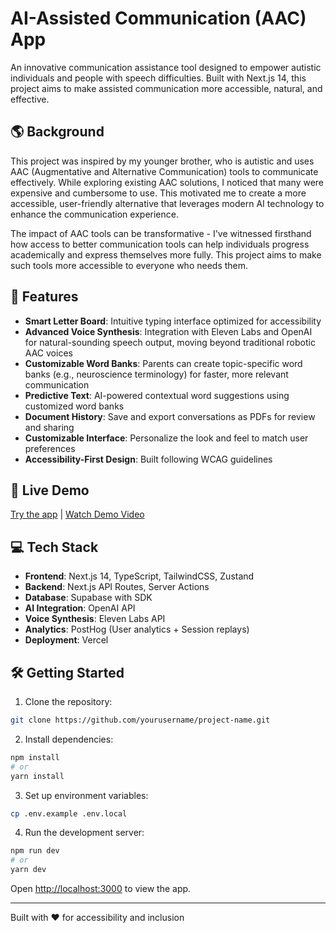 # AI-Assisted Communication (AAC) App

An innovative communication assistance tool designed to empower autistic individuals and people with speech difficulties. Built with Next.js 14, this project aims to make assisted communication more accessible, natural, and effective.

## 🌎 Background

This project was inspired by my younger brother, who is autistic and uses AAC (Augmentative and Alternative Communication) tools to communicate effectively. While exploring existing AAC solutions, I noticed that many were expensive and cumbersome to use. This motivated me to create a more accessible, user-friendly alternative that leverages modern AI technology to enhance the communication experience.

The impact of AAC tools can be transformative - I've witnessed firsthand how access to better communication tools can help individuals progress academically and express themselves more fully. This project aims to make such tools more accessible to everyone who needs them.

## 🌟 Features

- **Smart Letter Board**: Intuitive typing interface optimized for accessibility
- **Advanced Voice Synthesis**: Integration with Eleven Labs and OpenAI for natural-sounding speech output, moving beyond traditional robotic AAC voices
- **Customizable Word Banks**: Parents can create topic-specific word banks (e.g., neuroscience terminology) for faster, more relevant communication
- **Predictive Text**: AI-powered contextual word suggestions using customized word banks
- **Document History**: Save and export conversations as PDFs for review and sharing
- **Customizable Interface**: Personalize the look and feel to match user preferences
- **Accessibility-First Design**: Built following WCAG guidelines

## 🚀 Live Demo

[Try the app](https://your-demo-url.com) | [Watch Demo Video](your-video-url)

## 💻 Tech Stack

- **Frontend**: Next.js 14, TypeScript, TailwindCSS, Zustand
- **Backend**: Next.js API Routes, Server Actions
- **Database**: Supabase with SDK
- **AI Integration**: OpenAI API
- **Voice Synthesis**: Eleven Labs API
- **Analytics**: PostHog (User analytics + Session replays)
- **Deployment**: Vercel

## 🛠️ Getting Started

1. Clone the repository:
```bash
git clone https://github.com/yourusername/project-name.git
```

2. Install dependencies:
```bash
npm install
# or
yarn install
```

3. Set up environment variables:
```bash
cp .env.example .env.local
```

4. Run the development server:
```bash
npm run dev
# or
yarn dev
```

Open [http://localhost:3000](http://localhost:3000) to view the app.

---
Built with ❤️ for accessibility and inclusion
